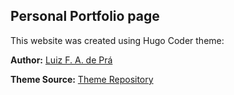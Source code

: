 ## Personal Portfolio page 

This website was created using Hugo Coder theme:

**Author:** [Luiz F. A. de Prá]([https://github.com/author](https://github.com/luizdepra))

**Theme Source:** [Theme Repository]([https://github.com/author/theme-repo](https://github.com/luizdepra/hugo-coder/tree/main)https://github.com/luizdepra/hugo-coder/tree/main)


